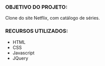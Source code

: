 ### OBJETIVO DO PROJETO:

Clone do site Netflix, com catálogo de séries.


### RECURSOS UTILIZADOS:

- HTML
- CSS
- Javascript
- JQuery
